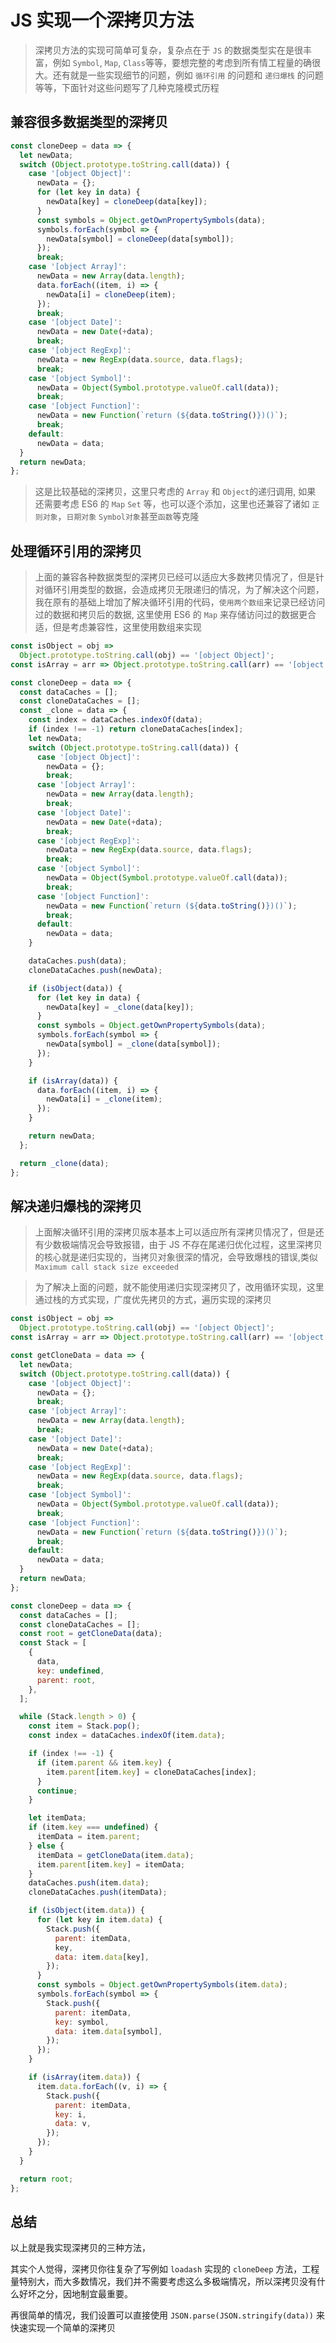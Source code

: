 # JS 实现一个深拷贝方法

> 深拷贝方法的实现可简单可复杂，复杂点在于 `JS` 的数据类型实在是很丰富，例如 `Symbol`, `Map`, `Class`等等，要想完整的考虑到所有情工程量的确很大。还有就是一些实现细节的问题，例如 `循环引用` 的问题和 `递归爆栈` 的问题等等，下面针对这些问题写了几种克隆模式历程

## 兼容很多数据类型的深拷贝

```js
const cloneDeep = data => {
  let newData;
  switch (Object.prototype.toString.call(data)) {
    case '[object Object]':
      newData = {};
      for (let key in data) {
        newData[key] = cloneDeep(data[key]);
      }
      const symbols = Object.getOwnPropertySymbols(data);
      symbols.forEach(symbol => {
        newData[symbol] = cloneDeep(data[symbol]);
      });
      break;
    case '[object Array]':
      newData = new Array(data.length);
      data.forEach((item, i) => {
        newData[i] = cloneDeep(item);
      });
      break;
    case '[object Date]':
      newData = new Date(+data);
      break;
    case '[object RegExp]':
      newData = new RegExp(data.source, data.flags);
      break;
    case '[object Symbol]':
      newData = Object(Symbol.prototype.valueOf.call(data));
      break;
    case '[object Function]':
      newData = new Function(`return (${data.toString()})()`);
      break;
    default:
      newData = data;
  }
  return newData;
};
```

> 这是比较基础的深拷贝，这里只考虑的 `Array` 和 `Object`的递归调用, 如果 还需要考虑 ES6 的 `Map` `Set` 等，也可以逐个添加，这里也还兼容了诸如 `正则对象`，`日期对象` `Symbol对象`甚至`函数`等克隆

## 处理循环引用的深拷贝

> 上面的兼容各种数据类型的深拷贝已经可以适应大多数拷贝情况了，但是针对循环引用类型的数据，会造成拷贝无限递归的情况，为了解决这个问题，我在原有的基础上增加了解决循环引用的代码，`使用两个数组`来记录已经访问过的数据和拷贝后的数据, 这里使用 ES6 的 `Map` 来存储访问过的数据更合适，但是考虑兼容性，这里使用数组来实现

```js
const isObject = obj =>
  Object.prototype.toString.call(obj) == '[object Object]';
const isArray = arr => Object.prototype.toString.call(arr) == '[object Array]';

const cloneDeep = data => {
  const dataCaches = [];
  const cloneDataCaches = [];
  const _clone = data => {
    const index = dataCaches.indexOf(data);
    if (index !== -1) return cloneDataCaches[index];
    let newData;
    switch (Object.prototype.toString.call(data)) {
      case '[object Object]':
        newData = {};
        break;
      case '[object Array]':
        newData = new Array(data.length);
        break;
      case '[object Date]':
        newData = new Date(+data);
        break;
      case '[object RegExp]':
        newData = new RegExp(data.source, data.flags);
        break;
      case '[object Symbol]':
        newData = Object(Symbol.prototype.valueOf.call(data));
        break;
      case '[object Function]':
        newData = new Function(`return (${data.toString()})()`);
        break;
      default:
        newData = data;
    }

    dataCaches.push(data);
    cloneDataCaches.push(newData);

    if (isObject(data)) {
      for (let key in data) {
        newData[key] = _clone(data[key]);
      }
      const symbols = Object.getOwnPropertySymbols(data);
      symbols.forEach(symbol => {
        newData[symbol] = _clone(data[symbol]);
      });
    }

    if (isArray(data)) {
      data.forEach((item, i) => {
        newData[i] = _clone(item);
      });
    }

    return newData;
  };

  return _clone(data);
};
```

## 解决递归爆栈的深拷贝

> 上面解决循环引用的深拷贝版本基本上可以适应所有深拷贝情况了，但是还有少数极端情况会导致报错，由于 JS 不存在尾递归优化过程，这里深拷贝的核心就是递归实现的，当拷贝对象很深的情况，会导致爆栈的错误,类似 `Maximum call stack size exceeded`

> 为了解决上面的问题，就不能使用递归实现深拷贝了，改用循环实现，这里通过栈的方式实现，广度优先拷贝的方式，遍历实现的深拷贝

```js
const isObject = obj =>
  Object.prototype.toString.call(obj) == '[object Object]';
const isArray = arr => Object.prototype.toString.call(arr) == '[object Array]';

const getCloneData = data => {
  let newData;
  switch (Object.prototype.toString.call(data)) {
    case '[object Object]':
      newData = {};
      break;
    case '[object Array]':
      newData = new Array(data.length);
      break;
    case '[object Date]':
      newData = new Date(+data);
      break;
    case '[object RegExp]':
      newData = new RegExp(data.source, data.flags);
      break;
    case '[object Symbol]':
      newData = Object(Symbol.prototype.valueOf.call(data));
      break;
    case '[object Function]':
      newData = new Function(`return (${data.toString()})()`);
      break;
    default:
      newData = data;
  }
  return newData;
};

const cloneDeep = data => {
  const dataCaches = [];
  const cloneDataCaches = [];
  const root = getCloneData(data);
  const Stack = [
    {
      data,
      key: undefined,
      parent: root,
    },
  ];

  while (Stack.length > 0) {
    const item = Stack.pop();
    const index = dataCaches.indexOf(item.data);

    if (index !== -1) {
      if (item.parent && item.key) {
        item.parent[item.key] = cloneDataCaches[index];
      }
      continue;
    }

    let itemData;
    if (item.key === undefined) {
      itemData = item.parent;
    } else {
      itemData = getCloneData(item.data);
      item.parent[item.key] = itemData;
    }
    dataCaches.push(item.data);
    cloneDataCaches.push(itemData);

    if (isObject(item.data)) {
      for (let key in item.data) {
        Stack.push({
          parent: itemData,
          key,
          data: item.data[key],
        });
      }
      const symbols = Object.getOwnPropertySymbols(item.data);
      symbols.forEach(symbol => {
        Stack.push({
          parent: itemData,
          key: symbol,
          data: item.data[symbol],
        });
      });
    }

    if (isArray(item.data)) {
      item.data.forEach((v, i) => {
        Stack.push({
          parent: itemData,
          key: i,
          data: v,
        });
      });
    }
  }

  return root;
};
```

## 总结

以上就是我实现深拷贝的三种方法，

其实个人觉得，深拷贝你往复杂了写例如 `loadash` 实现的 `cloneDeep` 方法，工程量特别大，而大多数情况，我们并不需要考虑这么多极端情况，所以深拷贝没有什么好坏之分，因地制宜最重要。

再很简单的情况，我们设置可以直接使用 `JSON.parse(JSON.stringify(data))` 来快速实现一个简单的深拷贝
